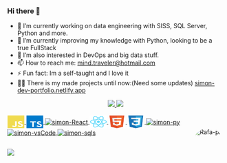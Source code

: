 ### Hi there 👋

- 🔭 I’m currently working on data engineering with SISS, SQL Server, Python and more.
- 🌱 I’m currently improving my knowledge with Python, looking to be a true FullStack
- 👯 I’m also interested in DevOps and big data stuff.
- 📫 How to reach me: mind.traveler@hotmail.com
- ⚡ Fun fact: Im a self-taught and I love it
- 🐱‍👤 There is my made projects until now:(Need some updates) [simon-dev-portfolio.netlify.app](https://simon-dev-portfolio.netlify.app/) 

<div align="center">
  <a href="https://github.com/simon-henrique">
  <img height="180em" src="https://github-readme-stats.vercel.app/api?username=simon-henrique&show_icons=true&theme=aura&include_all_commits=true&count_private=true"/>
  <img height="180em" src="https://github-readme-stats.vercel.app/api/top-langs/?username=simon-henrique&layout=compact&langs_count=7&theme=aura"/>
</div>
  
  <div style="display: inline_block"><br>
  <img align="center" alt="simon-Js" height="30" width="40" src="https://raw.githubusercontent.com/devicons/devicon/master/icons/javascript/javascript-plain.svg">
  <img align="center" alt="simon-Ts" height="30" width="40" src="https://raw.githubusercontent.com/devicons/devicon/master/icons/typescript/typescript-plain.svg">  
  <img align="center" alt="simon-React" height="30" width="40" src="https://cdn.jsdelivr.net/gh/devicons/devicon/icons/angularjs/angularjs-original.svg" />
  <img align="center" alt="simon-React" height="30" width="40" src="https://raw.githubusercontent.com/devicons/devicon/master/icons/react/react-original.svg"> 
  <img align="center" alt="simon-HTML" height="30" width="40" src="https://raw.githubusercontent.com/devicons/devicon/master/icons/html5/html5-original.svg">
  <img align="center" alt="simon-CSS" height="30" width="40" src="https://raw.githubusercontent.com/devicons/devicon/master/icons/css3/css3-original.svg">
  <img align="center" alt="simon-py" height="30" width="40"src="https://icongr.am/devicon/python-original.svg?size=128&color=currentColor">
  <img align="center" alt="simon-vsCode" height="30" width="40"src="https://icongr.am/devicon/visualstudio-plain.svg?size=128&color=currentColor">
  <img align="center" alt="simon-sqls" height="40" width="50"src="https://logosdownload.com/logo/Microsoft-SQL-Server-logos.svg">
  


  
  

  <img align="right" alt="Rafa-pic" height="150" style="border-radius:50px;" src="https://cdn.discordapp.com/attachments/709096256034570282/962976455057367090/simon2.gif">
</div>
  
  ##
  
<div>
   <a href="https://www.linkedin.com/in/simon-hs/" target="_blank"><img src="https://img.shields.io/badge/-LinkedIn-%230077B5?style=for-the-badge&logo=linkedin&logoColor=white" target="_blank"></a> 
